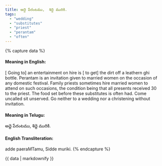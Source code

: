 ```yaml
---
title: అద్దె పేరంటము,  శిద్దె మురికి.
tags:
  - "wedding"
  - "substitutes"
  - "priest"
  - "perantam"
  - "often"
---
```


{% capture data %}
#### Meaning in English:
[ Going to] an entertainment on hire is [ to get] the dirt off a leathern ghi bottle.
Perantam is an invitation given to married women on the occasion of any domestic festival. Family priests sometimes hire married women to attend on such occasions, the condition being that all presents received 30 to the priest. The food set before these substitutes is often had.
Come uncalled sit unserved.
Go neither to a wedding nor a christening without invitation.

#### Meaning in Telugu:
అద్దె పేరంటము,  శిద్దె మురికి.

#### English Transliteration:
adde paeraMTamu,  Sidde muriki.
{% endcapture %}

<div class="notice">{{ data | markdownify }}</div>


